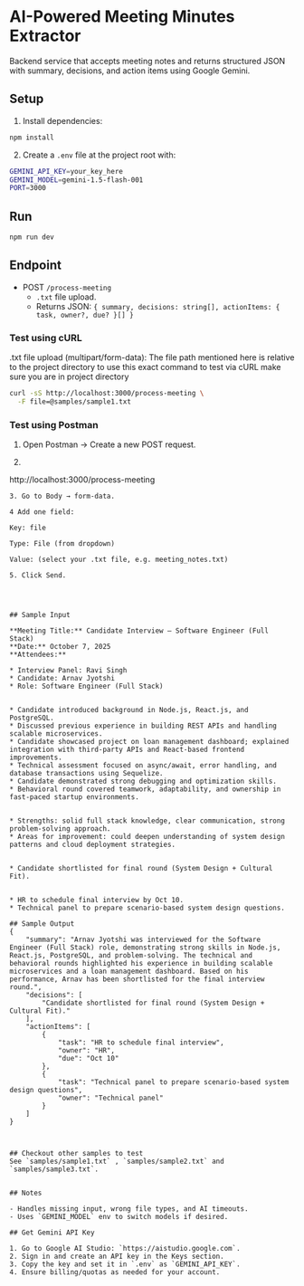 # AI-Powered Meeting Minutes Extractor

Backend service that accepts meeting notes and returns structured JSON with summary, decisions, and action items using Google Gemini.

## Setup

1. Install dependencies:

```bash
npm install
```

2. Create a `.env` file at the project root with:

```bash
GEMINI_API_KEY=your_key_here
GEMINI_MODEL=gemini-1.5-flash-001
PORT=3000
```

## Run

```bash
npm run dev
```


## Endpoint

- POST `/process-meeting`
  - `.txt` file upload.
  - Returns JSON: `{ summary, decisions: string[], actionItems: { task, owner?, due? }[] }`

### Test using cURL 

.txt file upload (multipart/form-data):
The file path mentioned here is relative to the project directory to use this exact command to test via cURL make sure you are in project directory 
```bash
curl -sS http://localhost:3000/process-meeting \
  -F file=@samples/sample1.txt
```
### Test using Postman
1. Open Postman → Create a new POST request.

2. ```bash 
http://localhost:3000/process-meeting 
```
3. Go to Body → form-data.

4 Add one field:

Key: file

Type: File (from dropdown)

Value: (select your .txt file, e.g. meeting_notes.txt)

5. Click Send.




## Sample Input 

**Meeting Title:** Candidate Interview – Software Engineer (Full Stack)
**Date:** October 7, 2025
**Attendees:**

* Interview Panel: Ravi Singh
* Candidate: Arnav Jyotshi
* Role: Software Engineer (Full Stack)


* Candidate introduced background in Node.js, React.js, and PostgreSQL.
* Discussed previous experience in building REST APIs and handling scalable microservices.
* Candidate showcased project on loan management dashboard; explained integration with third-party APIs and React-based frontend improvements.
* Technical assessment focused on async/await, error handling, and database transactions using Sequelize.
* Candidate demonstrated strong debugging and optimization skills.
* Behavioral round covered teamwork, adaptability, and ownership in fast-paced startup environments.


* Strengths: solid full stack knowledge, clear communication, strong problem-solving approach.
* Areas for improvement: could deepen understanding of system design patterns and cloud deployment strategies.


* Candidate shortlisted for final round (System Design + Cultural Fit).


* HR to schedule final interview by Oct 10.
* Technical panel to prepare scenario-based system design questions.

## Sample Output
{
    "summary": "Arnav Jyotshi was interviewed for the Software Engineer (Full Stack) role, demonstrating strong skills in Node.js, React.js, PostgreSQL, and problem-solving. The technical and behavioral rounds highlighted his experience in building scalable microservices and a loan management dashboard. Based on his performance, Arnav has been shortlisted for the final interview round.",
    "decisions": [
        "Candidate shortlisted for final round (System Design + Cultural Fit)."
    ],
    "actionItems": [
        {
            "task": "HR to schedule final interview",
            "owner": "HR",
            "due": "Oct 10"
        },
        {
            "task": "Technical panel to prepare scenario-based system design questions",
            "owner": "Technical panel"
        }
    ]
} 



## Checkout other samples to test
See `samples/sample1.txt` , `samples/sample2.txt` and `samples/sample3.txt`.


## Notes

- Handles missing input, wrong file types, and AI timeouts.
- Uses `GEMINI_MODEL` env to switch models if desired.

## Get Gemini API Key

1. Go to Google AI Studio: `https://aistudio.google.com`.
2. Sign in and create an API key in the Keys section.
3. Copy the key and set it in `.env` as `GEMINI_API_KEY`.
4. Ensure billing/quotas as needed for your account.

